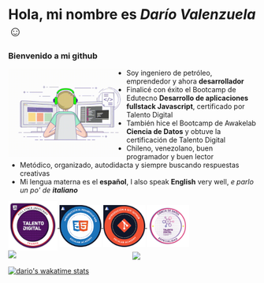 # Hola, mi nombre es *Darío Valenzuela* ☺️
### Bienvenido a mi github

<img align="left" src="./working.gif" height="180">

 - Soy ingeniero de petróleo, emprendedor y ahora **desarrollador**
 - Finalicé con éxito el Bootcamp de Edutecno **Desarrollo de aplicaciones fullstack Javascript**, certificado por Talento Digital
 - También hice el Bootcamp de Awakelab **Ciencia de Datos** y obtuve la certificación de Talento Digital
 - Chileno, venezolano, buen programador y buen lector
 - Metódico, organizado, autodidacta y siempre buscando respuestas creativas
 - Mi lengua materna es el **español**, I also speak **English** very well, *e parlo un po' de **italiano***
<a href="https://www.credly.com/badges/2061e0f6-6057-4a84-96f9-f41b4feacf09/public_url">
  <img  align="center" height="100px" src="TD_jstrainee.png" />
</a>
<a href="https://www.credly.com/badges/df4d3c10-8b1c-428f-90d1-dff66fa953d1/public_url">
  <img  align="center" height="85px" src="Escalab_HTML.png" />
</a>
<a href="https://www.credly.com/badges/ba9d582d-c934-4b80-b4dc-3690a60cc97e/public_url">
  <img  align="center" height="85px" src="Escalab_GIT.png" />
</a>
<a href="https://www.acreditta.com/credential/93b7a978-4ee0-45c6-89f8-2e0e20daec36">
  <img  align="center" height="85px" src="TD_ciencia_de_datos.webp" />
</a>

<br>
<a>
<img align="left" width="50%"  src="https://github-readme-stats.vercel.app/api?username=davc1969&show_icons=true&include_all_commits=true&border_radius=20&locale=es&border_color=6b6b6b" />
</a>

<a>
<img  align="center" width="40%" src="https://github-readme-stats.vercel.app/api/top-langs/?username=davc1969&langs_count=8&locale=es&border_radius=20&langs_count=3&layout=compact&border_color=6b6b6b" />
</a>


 

[![dario's wakatime stats](https://github-readme-stats.vercel.app/api/wakatime?username=davc1969&border_radius=20&border_color=6b6b6b&v=2)](https://github.com/davc1969/github-readme-stats)





